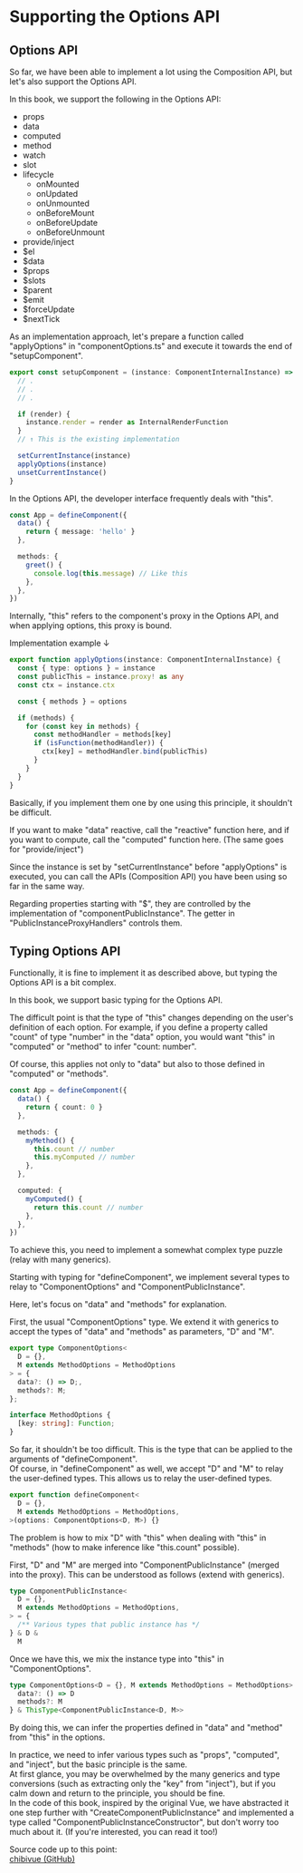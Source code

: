 # Supporting the Options API

## Options API

So far, we have been able to implement a lot using the Composition API, but let's also support the Options API.

In this book, we support the following in the Options API:

- props
- data
- computed
- method
- watch
- slot
- lifecycle
  - onMounted
  - onUpdated
  - onUnmounted
  - onBeforeMount
  - onBeforeUpdate
  - onBeforeUnmount
- provide/inject
- $el
- $data
- $props
- $slots
- $parent
- $emit
- $forceUpdate
- $nextTick

As an implementation approach, let's prepare a function called "applyOptions" in "componentOptions.ts" and execute it towards the end of "setupComponent".

```ts
export const setupComponent = (instance: ComponentInternalInstance) => {
  // .
  // .
  // .

  if (render) {
    instance.render = render as InternalRenderFunction
  }
  // ↑ This is the existing implementation

  setCurrentInstance(instance)
  applyOptions(instance)
  unsetCurrentInstance()
}
```

In the Options API, the developer interface frequently deals with "this".

```ts
const App = defineComponent({
  data() {
    return { message: 'hello' }
  },

  methods: {
    greet() {
      console.log(this.message) // Like this
    },
  },
})
```

Internally, "this" refers to the component's proxy in the Options API, and when applying options, this proxy is bound.

Implementation example ↓

```ts
export function applyOptions(instance: ComponentInternalInstance) {
  const { type: options } = instance
  const publicThis = instance.proxy! as any
  const ctx = instance.ctx

  const { methods } = options

  if (methods) {
    for (const key in methods) {
      const methodHandler = methods[key]
      if (isFunction(methodHandler)) {
        ctx[key] = methodHandler.bind(publicThis)
      }
    }
  }
}
```

Basically, if you implement them one by one using this principle, it shouldn't be difficult.

If you want to make "data" reactive, call the "reactive" function here, and if you want to compute, call the "computed" function here. (The same goes for "provide/inject")

Since the instance is set by "setCurrentInstance" before "applyOptions" is executed, you can call the APIs (Composition API) you have been using so far in the same way.

Regarding properties starting with "$", they are controlled by the implementation of "componentPublicInstance". The getter in "PublicInstanceProxyHandlers" controls them.

## Typing Options API

Functionally, it is fine to implement it as described above, but typing the Options API is a bit complex.

In this book, we support basic typing for the Options API.

The difficult point is that the type of "this" changes depending on the user's definition of each option. For example, if you define a property called "count" of type "number" in the "data" option, you would want "this" in "computed" or "method" to infer "count: number".

Of course, this applies not only to "data" but also to those defined in "computed" or "methods".

```ts
const App = defineComponent({
  data() {
    return { count: 0 }
  },

  methods: {
    myMethod() {
      this.count // number
      this.myComputed // number
    },
  },

  computed: {
    myComputed() {
      return this.count // number
    },
  },
})
```

To achieve this, you need to implement a somewhat complex type puzzle (relay with many generics).

Starting with typing for "defineComponent", we implement several types to relay to "ComponentOptions" and "ComponentPublicInstance".

Here, let's focus on "data" and "methods" for explanation.

First, the usual "ComponentOptions" type. We extend it with generics to accept the types of "data" and "methods" as parameters, "D" and "M".

```ts
export type ComponentOptions<
  D = {},
  M extends MethodOptions = MethodOptions
> = {
  data?: () => D;,
  methods?: M;
};

interface MethodOptions {
  [key: string]: Function;
}
```

So far, it shouldn't be too difficult. This is the type that can be applied to the arguments of "defineComponent".  
Of course, in "defineComponent" as well, we accept "D" and "M" to relay the user-defined types. This allows us to relay the user-defined types.

```ts
export function defineComponent<
  D = {},
  M extends MethodOptions = MethodOptions,
>(options: ComponentOptions<D, M>) {}
```

The problem is how to mix "D" with "this" when dealing with "this" in "methods" (how to make inference like "this.count" possible).

First, "D" and "M" are merged into "ComponentPublicInstance" (merged into the proxy). This can be understood as follows (extend with generics).

```ts
type ComponentPublicInstance<
  D = {},
  M extends MethodOptions = MethodOptions,
> = {
  /** Various types that public instance has */
} & D &
  M
```

Once we have this, we mix the instance type into "this" in "ComponentOptions".

```ts
type ComponentOptions<D = {}, M extends MethodOptions = MethodOptions> = {
  data?: () => D
  methods?: M
} & ThisType<ComponentPublicInstance<D, M>>
```

By doing this, we can infer the properties defined in "data" and "method" from "this" in the options.

In practice, we need to infer various types such as "props", "computed", and "inject", but the basic principle is the same.  
At first glance, you may be overwhelmed by the many generics and type conversions (such as extracting only the "key" from "inject"), but if you calm down and return to the principle, you should be fine.  
In the code of this book, inspired by the original Vue, we have abstracted it one step further with "CreateComponentPublicInstance" and implemented a type called "ComponentPublicInstanceConstructor", but don't worry too much about it. (If you're interested, you can read it too!)

Source code up to this point:  
[chibivue (GitHub)](https://github.com/chibivue-land/chibivue/tree/main/book/impls/40_basic_component_system/070_options_api)
